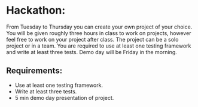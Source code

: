 # Hackathon: 

  From Tuesday to Thursday you can create your own project of your choice. You will be given roughly three hours in class to work on projects, however feel free to work on your project after class. The project can be a solo project or in a team. You are required to use at least one testing framework and write at least three tests. Demo day will be Friday in the morning. 

## Requirements: 
  - Use at least one testing framework.
  - Write at least three tests.
  - 5 min demo day presentation of project.